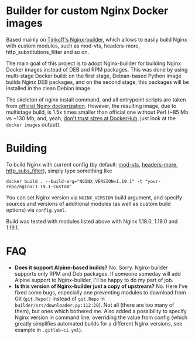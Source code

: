 # Builder for custom Nginx Docker images

Based mainly on
[Tinkoff's Nginx-builder](https://github.com/TinkoffCreditSystems/Nginx-builder/),
which allows to easily build Nginx with custom modules, such as mod-vts, headers-more,
http_substitutions_filter and so on.

The main goal of this project is to adopt Nginx-builder for building Nginx Docker images
instead of DEB and RPM packages. This was done by using multi-stage Docker build: on the
first stage, Debian-based Python image builds Nginx DEB packages, and on the second stage,
this packages will be installed in the clean Debian image.

The skeleton of nginx install command, and all entrypoint scripts are taken from
[official Nginx dockerization](https://github.com/nginxinc/docker-nginx). However,
the resulting image, due to multistage build, is 1.5x times smaller than official one
without Perl (~85 Mb vs ~130 Mb, and, yeah,
[don't trust sizes at DockerHub](https://github.com/docker/hub-feedback/issues/242),
just look at the `docker images` output).

# Building

To build Nginx with current config (by default:
[mod-vts](https://github.com/vozlt/nginx-module-vts),
[headers-more](https://github.com/openresty/headers-more-nginx-module),
[http_subs_filter](https://github.com/yaoweibin/ngx_http_substitutions_filter_module)),
simply type something like
```
docker build . --build-arg="NGINX_VERSION=1.19.1" -t "your-repo/nginx:1.19.1-custom"
```

You can set Nginx version via `NGINX_VERSION` build argument, and specify sources and 
versions of additional modules (as well as custom build options) via `config.yaml`.

Build was tested with modules listed above with Nginx 1.18.0, 1.19.0 and 1.19.1.

# FAQ

- **Does it support Alpine-based builds?** No. Sorry. Nginx-builder supports only RPM
  and Deb packages. If someone someday will add Alpine support to Nginx-builder, I'll
  be happy to do my part of job.
- **Is this version of Nginx-builder just a copy of upstream?** No. Here I've fixed
  some bugs, especially one preventing modules to download from Git (`git.Repo()`
  instead of `git.Repo` in `builder/src/downloader.py:112:20`). Not all (there are
  too many of them), but ones which bothered me. Also added a possibility to specify
  Nginx version in command line, overriding the value from config (which greatly 
  simplifies automated builds for a different Nginx versions, see example
  in `.gitlab-ci.yml`).
